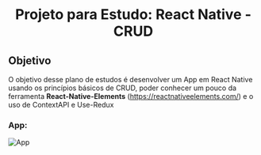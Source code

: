 <h1 align="center">Projeto para Estudo: React Native - CRUD</h1>

## Objetivo

O objetivo desse plano de estudos é desenvolver um App em React Native usando os princípios básicos de CRUD, poder conhecer um pouco da ferramenta **React-Native-Elements** (https://reactnativeelements.com/) e o uso de ContextAPI e Use-Redux

### App: 

![App](https://github.com/BroyzCraft/ReactNativeCrud/blob/main/img/App.jpg)
